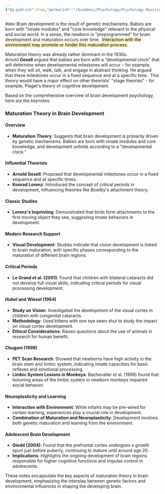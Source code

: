 ```yaml
---
{"dg-publish":true,"permalink":"/Academic/Psychology/Psychology Revision/Concepts/Maturation theory/"}
---
```


#dev 
Brain development is the result of genetic mechanisms. Babies are born with "innate modules" and "core knowledge" relevant to the physical and social world. In a sense, the newborn is "preprogrammed" for brain development and maturation occurs over time. <mark style="background: #FFF3A3A6;"> Interaction with the environment may promote or hinder this maturation process.</mark>

Maturation theory was already rather dominant in the 1930s. Arnold **Gesell** argued that babies are born with a “developmental clock” that will determine when developmental milestones will occur – for example, when they will sit, walk, talk, and engage in abstract thinking. He argued that these milestones occur in a fixed sequence and at a specific time.  This theory would have a major effect on other theorists' "stage theories" - for example, Piaget's theory of cognitive development.


Based on the comprehensive overview of brain development psychology, here are the keynotes:

### Maturation Theory in Brain Development

#### Overview
- **Maturation Theory**: Suggests that brain development is primarily driven by genetic mechanisms. Babies are born with innate modules and core knowledge, and development unfolds according to a "developmental clock."

#### Influential Theorists
- **Arnold Gesell**: Proposed that developmental milestones occur in a fixed sequence and at specific times.
- **Konrad Lorenz**: Introduced the concept of critical periods in development, influencing theories like Bowlby's attachment theory.

#### Classic Studies
- **Lorenz's Imprinting**: Demonstrated that birds form attachments to the first moving object they see, suggesting innate behaviors in development.

#### Modern Research Support
- **Visual Development**: Studies indicate that vision development is linked to brain maturation, with specific phases corresponding to the maturation of different brain regions.

#### Critical Periods
- **Le Grand et al. (2001)**: Found that children with bilateral cataracts did not develop full visual skills, indicating critical periods for visual processing development.

#### Hubel and Wiesel (1964)
- **Study on Vision**: Investigated the development of the visual cortex in children with congenital cataracts.
- **Methodology**: Used kittens with one eye sewn shut to study the impact on visual cortex development.
- **Ethical Considerations**: Raises questions about the use of animals in research for human benefit.

#### Chugani (1999)
- **PET Scan Research**: Showed that newborns have high activity in the brain stem and limbic system, indicating innate capacities for basic reflexes and emotional processing.
- **Limbic System Lesions in Monkeys**: Bachevalier et al. (1999) found that lesioning areas of the limbic system in newborn monkeys impaired social behavior.

#### Neuroplasticity and Learning
- **Interaction with Environment**: While infants may be pre-wired for certain learning, experiences play a crucial role in development.
- **Combination of Maturation and Neuroplasticity**: Development involves both genetic maturation and learning from the environment.

#### Adolescent Brain Development
- **Giedd (2004)**: Found that the prefrontal cortex undergoes a growth spurt just before puberty, continuing to mature until around age 20.
- **Implications**: Highlights the ongoing development of brain regions responsible for higher cognitive functions and impulse control in adolescents.

These notes encapsulate the key aspects of maturation theory in brain development, emphasizing the interplay between genetic factors and environmental influences in shaping the developing brain.